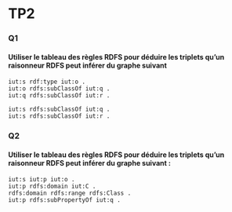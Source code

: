 # TP2

### Q1

#### Utiliser le tableau des règles RDFS pour déduire les triplets qu’un raisonneur RDFS peut inférer du graphe suivant

```turtle
iut:s rdf:type iut:o .
iut:o rdfs:subClassOf iut:q .
iut:q rdfs:subClassOf iut:r .
```

```turtle
iut:s rdfs:subClassOf iut:q .
iut:s rdfs:subClassOf iut:r .
```

### Q2

#### Utiliser le tableau des règles RDFS pour déduire les triplets qu’un raisonneur RDFS peut inférer du graphe suivant :

```turtle
iut:s iut:p iut:o .
iut:p rdfs:domain iut:C .
rdfs:domain rdfs:range rdfs:Class .
iut:p rdfs:subPropertyOf iut:q .
```

